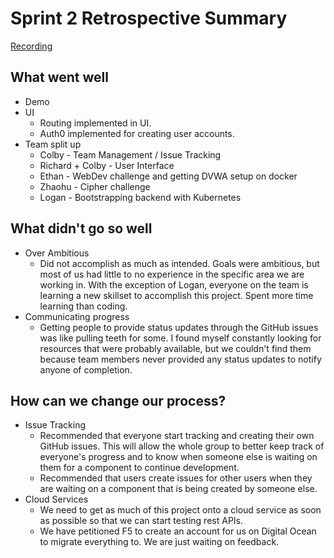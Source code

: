 # Sprint 2 Retrospective Summary
[Recording](https://emailwsu.sharepoint.com/teams/2021.PULLM.CptS.421.423-F5CTF/Shared%20Documents/F5%20CTF/Retrospective/Retrospective%20Meeting%201.mp4)

## What went well
* Demo
* UI
  * Routing implemented in UI.
  * Auth0 implemented for creating user accounts.
* Team split up
  * Colby - Team Management / Issue Tracking
  * Richard + Colby - User Interface
  * Ethan - WebDev challenge and getting DVWA setup on docker
  * Zhaohu - Cipher challenge
  * Logan - Bootstrapping backend with Kubernetes

## What didn't go so well
* Over Ambitious
  * Did not accomplish as much as intended. Goals were ambitious, but most of us had little to no
    experience in the specific area we are working in. With the exception of Logan,
      everyone on the team is learning a new skillset to accomplish this project. Spent more time learning than coding.
* Communicating progress
  * Getting people to provide status updates through the GitHub issues was like pulling teeth for some. I found myself constantly
    looking for resources that were probably available, but we couldn't find them because team members never provided
      any status updates to notify anyone of completion.

## How can we change our process?

* Issue Tracking
  * Recommended that everyone start tracking and creating their own GitHub issues. This will allow
    the whole group to better keep track of everyone's progress and to know when someone else is waiting
    on them for a component to continue development.
  * Recommended that users create issues for other users when they are waiting on a component that is being created by
    someone else.
* Cloud Services
  * We need to get as much of this project onto a cloud service as soon as possible so that we can start testing rest
    APIs.
  * We have petitioned F5 to create an account for us on Digital Ocean to migrate everything to. We are just
    waiting on feedback.